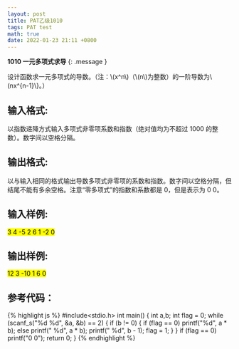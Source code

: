 ```yaml
---
layout: post
title: PAT乙级1010
tags: PAT test
math: true
date: 2022-01-23 21:11 +0800
---
```

**1010 一元多项式求导**
{: .message }

设计函数求一元多项式的导数。（注：\\\(x^n\\\)（\\\(n\\\)为整数）的一阶导数为\\\(nx^{n-1}\\\}。）

## 输入格式:
以指数递降方式输入多项式非零项系数和指数（绝对值均为不超过 1000 的整数）。数字间以空格分隔。

## 输出格式:
以与输入相同的格式输出导数多项式非零项的系数和指数。数字间以空格分隔，但结尾不能有多余空格。注意“零多项式”的指数和系数都是 0，但是表示为 0 0。

## 输入样例:
<mark>3 4 -5 2 6 1 -2 0</mark>

## 输出样例:
<mark>12 3 -10 1 6 0</mark>

## 参考代码：
{% highlight js %} 
#include<stdio.h>
int main()
{
	int a,b;
	int flag = 0;
	while (scanf_s("%d %d", &a, &b) == 2)
	{
		if (b != 0)
		{
			if (flag == 0)
				printf("%d", a * b);
			else
				printf(" %d", a * b);
			printf(" %d", b - 1);
			flag = 1;
		}
	}
	if (flag == 0)
		printf("0 0");
	return 0;
}
{% endhighlight %}